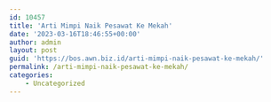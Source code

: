 ```yaml
---
id: 10457
title: 'Arti Mimpi Naik Pesawat Ke Mekah'
date: '2023-03-16T18:46:55+00:00'
author: admin
layout: post
guid: 'https://bos.awn.biz.id/arti-mimpi-naik-pesawat-ke-mekah/'
permalink: /arti-mimpi-naik-pesawat-ke-mekah/
categories:
    - Uncategorized
---
```


